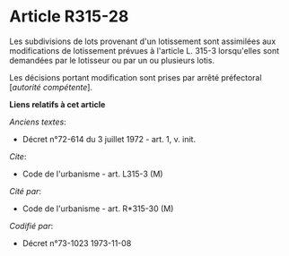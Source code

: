 # Article R315-28

Les subdivisions de lots provenant d'un lotissement sont assimilées aux modifications de lotissement prévues à l'article L.
315-3 lorsqu'elles sont demandées par le lotisseur ou par un ou plusieurs lotis.

Les décisions portant modification sont prises par arrêté préfectoral [*autorité compétente*].

**Liens relatifs à cet article**

_Anciens textes_:

  - Décret n°72-614 du 3 juillet 1972 - art. 1, v. init.

_Cite_:

  - Code de l'urbanisme - art. L315-3 (M)

_Cité par_:

  - Code de l'urbanisme - art. R*315-30 (M)

_Codifié par_:

  - Décret n°73-1023 1973-11-08
